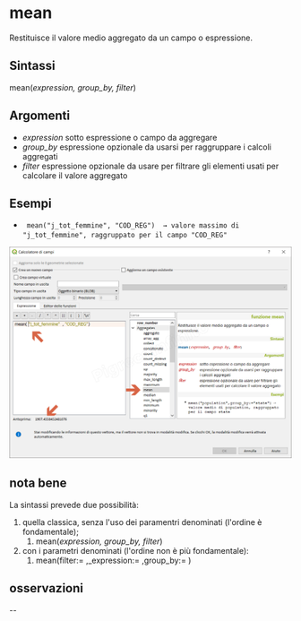 # mean

Restituisce il valore medio aggregato da un campo o espressione.

## Sintassi

mean(_expression, group_by, filter_)

## Argomenti

* _expression_ sotto espressione o campo da aggregare
* _group_by_ espressione opzionale da usarsi per raggruppare i calcoli aggregati
* _filter_ espressione opzionale da usare per filtrare gli elementi usati per calcolare il valore aggregato

## Esempi

* ` mean("j_tot_femmine", "COD_REG")  → valore massimo di "j_tot_femmine", raggruppato per il campo "COD_REG"`

![](/img/aggregates/mean/mean1.png)

## nota bene

La sintassi prevede due possibilità:
1. quella classica, senza l'uso dei paramentri denominati (l'ordine è fondamentale);
    1. mean(_expression, group_by, filter_)
2. con i parametri denominati (l'ordine non è più fondamentale): 
    1. mean(filter:= ,_expression:= ,group_by:= )

## osservazioni

--
